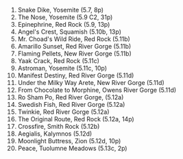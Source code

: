1. Snake Dike, Yosemite (5.7, 8p)
2. The Nose, Yosemite (5.9 C2, 31p)
3. Epinephrine, Red Rock (5.9, 13p)
4. Angel's Crest, Squamish (5.10b, 13p)
5. Mr. Choad's Wild Ride, Red Rock (5.11b)
6. Amarillo Sunset, Red River Gorge (5.11b)
7. Flaming Pellets, New River Gorge (5.11b)
8. Yaak Crack, Red Rock (5.11c)
9. Astroman, Yosemite (5.11c, 10p)
10. Manifest Destiny, Red River Gorge (5.11d)
11. Under the Milky Way Arete, New River Gorge (5.11d)
12. From Chocolate to Morphine, Owens River Gorge (5.11d)
13. Ro Sham Po, Red River Gorge, (5.12a)
14. Swedish Fish, Red River Gorge (5.12a)
15. Twinkie, Red River Gorge (5.12a)
16. The Original Route, Red Rock (5.12a, 14p)
17. Crossfire, Smith Rock (5.12b)
18. Aegialis, Kalymnos (5.12d)
19. Moonlight Buttress, Zion (5.12d, 10p)
20. Peace, Tuolumne Meadows (5.13c, 2p)
